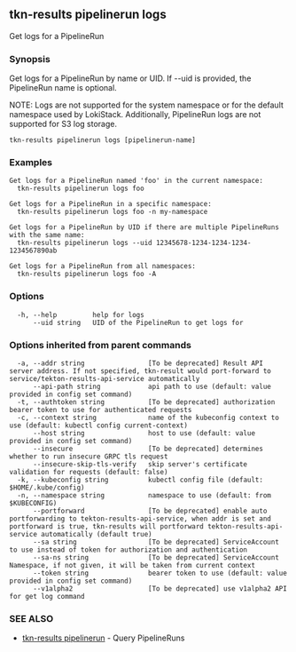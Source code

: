 ## tkn-results pipelinerun logs

Get logs for a PipelineRun

### Synopsis

Get logs for a PipelineRun by name or UID. If --uid is provided, the PipelineRun name is optional.

NOTE:
Logs are not supported for the system namespace or for the default namespace used by LokiStack.
Additionally, PipelineRun logs are not supported for S3 log storage.

```
tkn-results pipelinerun logs [pipelinerun-name]
```

### Examples

```
Get logs for a PipelineRun named 'foo' in the current namespace:
  tkn-results pipelinerun logs foo

Get logs for a PipelineRun in a specific namespace:
  tkn-results pipelinerun logs foo -n my-namespace

Get logs for a PipelineRun by UID if there are multiple PipelineRuns with the same name:
  tkn-results pipelinerun logs --uid 12345678-1234-1234-1234-1234567890ab

Get logs for a PipelineRun from all namespaces:
  tkn-results pipelinerun logs foo -A

```

### Options

```
  -h, --help         help for logs
      --uid string   UID of the PipelineRun to get logs for
```

### Options inherited from parent commands

```
  -a, --addr string                [To be deprecated] Result API server address. If not specified, tkn-result would port-forward to service/tekton-results-api-service automatically
      --api-path string            api path to use (default: value provided in config set command)
  -t, --authtoken string           [To be deprecated] authorization bearer token to use for authenticated requests
  -c, --context string             name of the kubeconfig context to use (default: kubectl config current-context)
      --host string                host to use (default: value provided in config set command)
      --insecure                   [To be deprecated] determines whether to run insecure GRPC tls request
      --insecure-skip-tls-verify   skip server's certificate validation for requests (default: false)
  -k, --kubeconfig string          kubectl config file (default: $HOME/.kube/config)
  -n, --namespace string           namespace to use (default: from $KUBECONFIG)
      --portforward                [To be deprecated] enable auto portforwarding to tekton-results-api-service, when addr is set and portforward is true, tkn-results will portforward tekton-results-api-service automatically (default true)
      --sa string                  [To be deprecated] ServiceAccount to use instead of token for authorization and authentication
      --sa-ns string               [To be deprecated] ServiceAccount Namespace, if not given, it will be taken from current context
      --token string               bearer token to use (default: value provided in config set command)
      --v1alpha2                   [To be deprecated] use v1alpha2 API for get log command
```

### SEE ALSO

* [tkn-results pipelinerun](tkn-results_pipelinerun.md)	 - Query PipelineRuns

